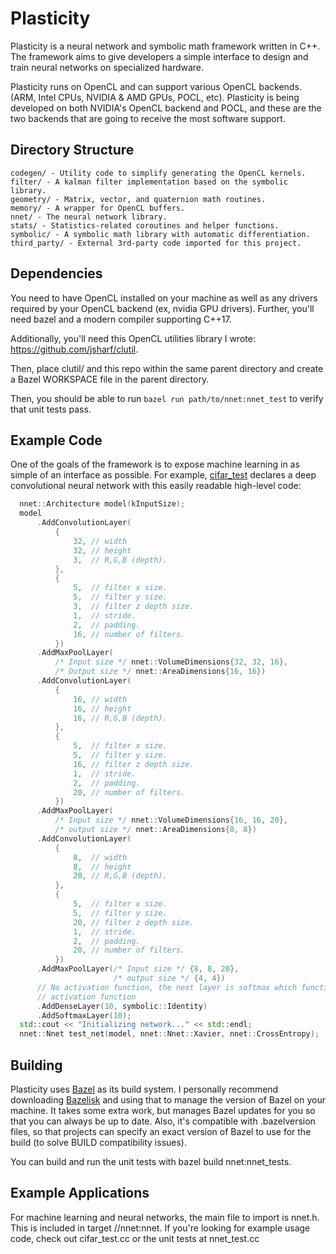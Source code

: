 Plasticity
==========

Plasticity is a neural network and symbolic math framework written in C++. The
framework aims to give developers a simple interface to design and train neural
networks on specialized hardware.

Plasticity runs on OpenCL and can support various OpenCL backends.
(ARM, Intel CPUs, NVIDIA & AMD GPUs, POCL, etc). Plasticity is being developed
on both NVIDIA's OpenCL backend and POCL, and these are the two backends that
are going to receive the most software support.

Directory Structure
-------------------

```
codegen/ - Utility code to simplify generating the OpenCL kernels.
filter/ - A kalman filter implementation based on the symbolic library.
geometry/ - Matrix, vector, and quaternion math routines.
memory/ - A wrapper for OpenCL buffers.
nnet/ - The neural network library.
stats/ - Statistics-related coroutines and helper functions.
symbolic/ - A symbolic math library with automatic differentiation.
third_party/ - External 3rd-party code imported for this project.
```

Dependencies
------------
You need to have OpenCL installed on your machine as well as any drivers
required by your OpenCL backend (ex, nvidia GPU drivers). Further, you'll need
bazel and a modern compiler supporting C++17.

Additionally, you'll need this OpenCL utilities library I wrote:
https://github.com/jsharf/clutil.

Then, place clutil/ and this repo within the same parent directory and create a
Bazel WORKSPACE file in the parent directory.

Then, you should be able to run `bazel run path/to/nnet:nnet_test` to verify that unit
tests pass.


Example Code
------------

One of the goals of the framework is to expose machine learning in as simple of
an interface as possible. For example,
[cifar_test](https://github.com/jsharf/math/blob/master/nnet/cifar_test.cc)
declares a deep convolutional neural network with this easily readable
high-level code: 

```C++
  nnet::Architecture model(kInputSize);
  model
      .AddConvolutionLayer(
          {
              32, // width
              32, // height
              3,  // R,G,B (depth).
          },
          {
              5,  // filter x size.
              5,  // filter y size.
              3,  // filter z depth size.
              1,  // stride.
              2,  // padding.
              16, // number of filters.
          })
      .AddMaxPoolLayer(
          /* Input size */ nnet::VolumeDimensions{32, 32, 16},
          /* Output size */ nnet::AreaDimensions{16, 16})
      .AddConvolutionLayer(
          {
              16, // width
              16, // height
              16, // R,G,B (depth).
          },
          {
              5,  // filter x size.
              5,  // filter y size.
              16, // filter z depth size.
              1,  // stride.
              2,  // padding.
              20, // number of filters.
          })
      .AddMaxPoolLayer(
          /* Input size */ nnet::VolumeDimensions{16, 16, 20},
          /* output size */ nnet::AreaDimensions{8, 8})
      .AddConvolutionLayer(
          {
              8,  // width
              8,  // height
              20, // R,G,B (depth).
          },
          {
              5,  // filter x size.
              5,  // filter y size.
              20, // filter z depth size.
              1,  // stride.
              2,  // padding.
              20, // number of filters.
          })
      .AddMaxPoolLayer(/* Input size */ {8, 8, 20},
                       /* output size */ {4, 4})
      // No activation function, the next layer is softmax which functions as an
      // activation function
      .AddDenseLayer(10, symbolic::Identity)
      .AddSoftmaxLayer(10);
  std::cout << "Initializing network..." << std::endl;
  nnet::Nnet test_net(model, nnet::Nnet::Xavier, nnet::CrossEntropy);
```

Building
--------
Plasticity uses [Bazel](https://bazel.build/) as its build system. I personally
recommend downloading [Bazelisk](https://github.com/bazelbuild/bazelisk) and using that to manage the version of Bazel on your machine. It takes some extra work, but manages Bazel updates for you so that you can always be up to date. Also, it's compatible with  .bazelversion files, so that projects can specify an exact version of Bazel to use for the build (to solve BUILD compatibility issues).

You can build and run the unit tests with bazel build nnet:nnet_tests.

Example Applications
--------------------

For machine learning and neural networks, the main file to import is nnet.h. This is included in target //nnet:nnet. If you're looking for example usage code, check out cifar_test.cc or the unit tests at nnet_test.cc

